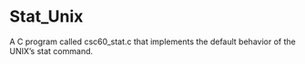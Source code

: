 # Stat_Unix

A C program called csc60_stat.c that implements the default behavior of the UNIX’s stat command. 
